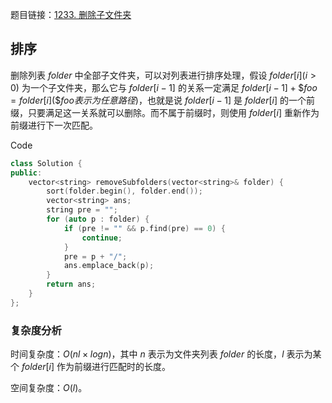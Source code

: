 题目链接：[1233. 删除子文件夹](https://leetcode.cn/problems/remove-sub-folders-from-the-filesystem/)

## 排序

删除列表 $folder$ 中全部子文件夹，可以对列表进行排序处理，假设 $folder[i] (i>0)$ 为一个子文件夹，那么它与 $folder[i-1]$ 的关系一定满足 $folder[i-1] + \$foo = folder[i](\$foo表示为任意路径)$，也就是说 $folder[i-1]$ 是 $folder[i]$ 的一个前缀，只要满足这一关系就可以删除。而不属于前缀时，则使用 $folder[i]$ 重新作为前缀进行下一次匹配。

Code

```c++
class Solution {
public:
    vector<string> removeSubfolders(vector<string>& folder) {
        sort(folder.begin(), folder.end());
        vector<string> ans;
        string pre = "";
        for (auto p : folder) {
            if (pre != "" && p.find(pre) == 0) {
                continue;
            }
            pre = p + "/";
            ans.emplace_back(p);
        }
        return ans;
    }
};
```

### 复杂度分析

时间复杂度：$O(nl \times logn)$，其中 $n$ 表示为文件夹列表 $folder$ 的长度，$l$ 表示为某个 $folder[i]$ 作为前缀进行匹配时的长度。

空间复杂度：$O(l)$。